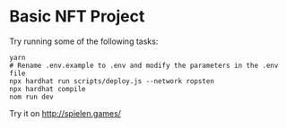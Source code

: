 # Basic NFT Project

Try running some of the following tasks:

```shell
yarn
# Rename .env.example to .env and modify the parameters in the .env file
npx hardhat run scripts/deploy.js --network ropsten
npx hardhat compile
nom run dev
```

Try it on http://spielen.games/
